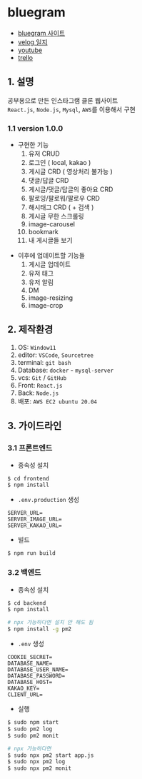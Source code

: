 # bluegram
- [bluegram 사이트](https://bluegram.cf/)
- [velog 일지](https://velog.io/@1-blue/series/bluegram)
- [youtube](https://www.youtube.com/watch?v=gUUmwcein7M)
- [trello](https://trello.com/b/jBz14zzw/bluegram)

## 1. 설명
공부용으로 만든 인스타그램 클론 웹사이트  
`React.js`, `Node.js`, `Mysql`, `AWS`를 이용해서 구현

### 1.1 version 1.0.0
+ 구현한 기능
  1. 유저 CRUD
  2. 로그인 ( local, kakao )
  3. 게시글 CRD ( 영상처리 불가능 )
  4. 댓글/답글 CRD
  5. 게시글/댓글/답글의 좋아요 CRD
  6. 팔로잉/팔로워/팔로우 CRD
  7. 해시태그 CRD ( + 검색 )
  8. 게시글 무한 스크롤링
  9. image-carousel
  10. bookmark
  11. 내 게시글들 보기

- 이후에 업데이트할 기능들
  1. 게시글 업데이트
  2. 유저 태그
  3. 유저 알림
  4. DM
  5. image-resizing
  6. image-crop

## 2. 제작환경
1. OS: `Window11`
2. editor: `VSCode`, `Sourcetree`
3. terminal: `git bash`
4. Database: `docker` - `mysql-server`
5. vcs: `Git` / `GitHub`
6. Front: `React.js`
7. Back: `Node.js`
8. 배포: `AWS EC2 ubuntu 20.04`

## 3. 가이드라인
### 3.1 프론트엔드
- 종속성 설치
```bash
$ cd frontend
$ npm install
```

- `.env.production` 생성
```
SERVER_URL=
SERVER_IMAGE_URL=
SERVER_KAKAO_URL=
```

- 빌드
```
$ npm run build
```

### 3.2 백엔드
- 종속성 설치
```bash
$ cd backend
$ npm install

# npx 가능하다면 설치 안 해도 됨
$ npm install -g pm2
```

- `.env` 생성
```
COOKIE_SECRET=
DATABASE_NAME=
DATABASE_USER_NAME=
DATABASE_PASSWORD=
DATABASE_HOST=
KAKAO_KEY=
CLIENT_URL=
```

- 실행
```bash
$ sudo npm start
$ sudo pm2 log
$ sudo pm2 monit

# npx 가능하다면
$ sudo npx pm2 start app.js
$ sudo npx pm2 log
$ sudo npx pm2 monit
```
